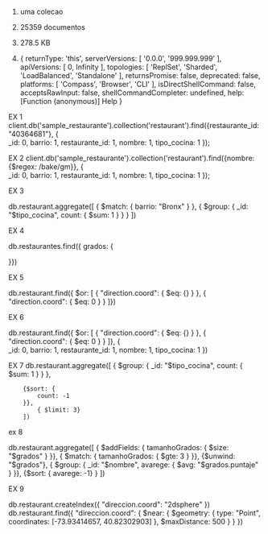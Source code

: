 1. uma colecao
2. 25359 documentos
3. 278.5 KB

4. {
  returnType: 'this',
  serverVersions: [ '0.0.0', '999.999.999' ],
  apiVersions: [ 0, Infinity ],
  topologies: [ 'ReplSet', 'Sharded', 'LoadBalanced', 'Standalone' ],
  returnsPromise: false,
  deprecated: false,
  platforms: [ 'Compass', 'Browser', 'CLI' ],
  isDirectShellCommand: false,
  acceptsRawInput: false,
  shellCommandCompleter: undefined,
  help: [Function (anonymous)] Help
}

EX 1
client.db('sample_restaurante').collection('restaurant').find({restaurante_id: "40364681"}, {  
    _id: 0, 
    barrio: 1, 
    restaurante_id: 1, 
    nombre: 1, 
    tipo_cocina: 1 });

EX 2
client.db('sample_restaurante').collection('restaurant').find({nombre: {$regex: /bake/gm}}, {  
    _id: 0, 
    barrio: 1, 
    restaurante_id: 1, 
    nombre: 1, 
    tipo_cocina: 1 });

EX 3

db.restaurant.aggregate([
  { $match: { barrio: "Bronx" } },
  { $group: { _id: "$tipo_cocina", count: { $sum: 1 } } }
])

EX 4

db.restaurantes.find({
  grados: {
    
  }})

  EX 5

  db.restaurant.find({
  $or: [
    { "direction.coord": { $eq: {} } },
    { "direction.coord": { $eq: 0 } }
  ]})

  EX 6

  db.restaurant.find({
  $or: [
    { "direction.coord": { $eq: {} } },
    { "direction.coord": { $eq: 0 } }
  ]}, {  
    _id: 0, 
    barrio: 1, 
    restaurante_id: 1, 
    nombre: 1, 
    tipo_cocina: 1 })

EX 7 
    db.restaurant.aggregate([
        { $group: { _id: "$tipo_cocina", count: { $sum: 1 } } },

        {$sort: {
            count: -1
        }},
            { $limit: 3}
        ])

ex 8

db.restaurant.aggregate([
  { $addFields: { 
      tamanhoGrados: { $size: "$grados" } 
  }},
  { $match: { 
      tamanhoGrados: { $gte: 3 } 
  }},
  {$unwind: "$grados"},
  { $group: { 
      _id: "$nombre",
      avarege: { $avg: "$grados.puntaje" } 
  }},
  {$sort: {
    avarege: -1}
  }
])

EX 9

db.restaurant.createIndex({ "direccion.coord": "2dsphere" })
db.restaurant.find({
  "direccion.coord": {
    $near: {
      $geometry: {
        type: "Point",
        coordinates: [-73.93414657, 40.82302903]
      },
      $maxDistance: 500
    }
  }
})